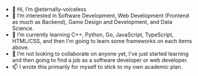 - 👋 Hi, I’m @eternally-voiceless
- 👀 I’m interested in Software Development, Web Development (Frontend as much as Backend), Game Design and Development, and Data Science.
- 🌱 I’m currently learning C++, Python, Go, JavaScript, TypeScript, HTML/CSS, and then I'm going to learn some frameworks on each items above. 
- 💞️ I’m not looking to collaborate on anyone yet, I've just started learning and then going to find a job as a software developer or web developer.
- 📫 I wrote this primarily for myself to stick to my own academic plan.

<!---
eternally-voiceless/eternally-voiceless is a ✨ special ✨ repository because its `README.md` (this file) appears on your GitHub profile.
You can click the Preview link to take a look at your changes.
--->
